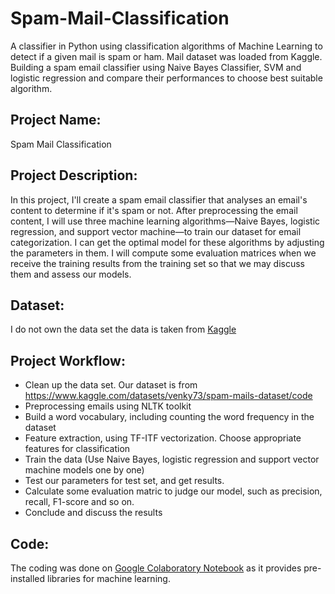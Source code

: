 # Spam-Mail-Classification
A classifier in Python using classification algorithms of Machine Learning to detect if a given mail is spam or ham. Mail dataset was loaded from Kaggle.
Building a spam email classifier using Naive Bayes Classifier, SVM and logistic regression and compare their performances to choose best suitable algorithm.

## Project Name: 
Spam Mail Classification

## Project Description: 
In this project, I'll create a spam email classifier that analyses an email's content to determine if it's spam or not. After preprocessing the email content, I will use three machine learning algorithms—Naive Bayes, logistic regression, and support vector machine—to train our dataset for email categorization. I can get the optimal model for these algorithms by adjusting the parameters in them. I will compute some evaluation matrices when we receive the training results from the training set so that we may discuss them and assess our models.

## Dataset: 
I do not own the data set the data is taken from [Kaggle](https://www.kaggle.com/datasets/venky73/spam-mails-dataset/code)

## Project Workflow:
- Clean up the data set. Our dataset is from https://www.kaggle.com/datasets/venky73/spam-mails-dataset/code
- Preprocessing emails using NLTK toolkit
- Build a word vocabulary, including counting the word frequency in the dataset
- Feature extraction, using TF-ITF vectorization. Choose appropriate features for classification
- Train the data (Use Naive Bayes, logistic regression and support vector machine models one by one)
- Test our parameters for test set, and get results.
- Calculate some evaluation matric to judge our model, such as precision, recall, F1-score and so on.
- Conclude and discuss the results

## Code: 
The coding was done on [Google Colaboratory Notebook](https://colab.research.google.com/drive/18727vunSHbAD7dOVd1Gu7LpqgIZISHuy?usp=sharing) as it provides pre-installed libraries for machine learning. 


